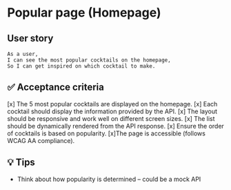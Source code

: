 # Popular page (Homepage)

## User story

```
As a user,  
I can see the most popular cocktails on the homepage,  
So I can get inspired on which cocktail to make.  
```

## ✅ Acceptance criteria

[x] The 5 most popular cocktails are displayed on the homepage.
[x] Each cocktail should display the information provided by the API.
[x] The layout should be responsive and work well on different screen sizes.
[x] The list should be dynamically rendered from the API response.
[x] Ensure the order of cocktails is based on popularity.
[x]The page is accessible (follows WCAG AA compliance).

## 💡 Tips

- Think about how popularity is determined – could be a mock API

